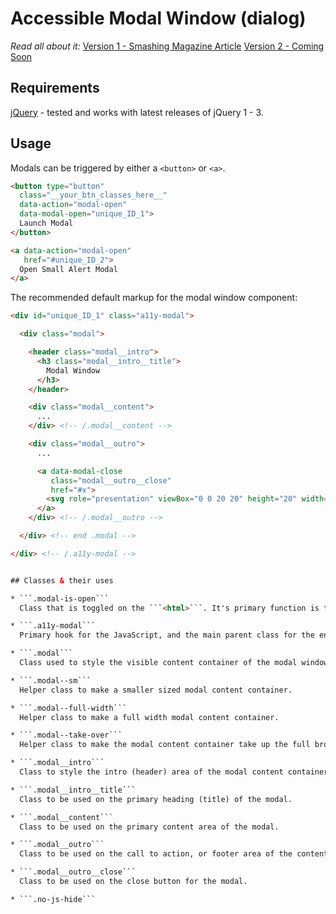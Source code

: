 Accessible Modal Window (dialog)
================

_Read all about it:_
[Version 1 - Smashing Magazine Article](http://www.smashingmagazine.com/2014/09/making-modal-windows-better-for-everyone/)
[Version 2 - Coming Soon](#!)


## Requirements
[jQuery](http://jquery.com/download/)  - tested and works with latest releases of jQuery 1 - 3.



## Usage

Modals can be triggered by either a ```<button>``` or ```<a>```.

```html
<button type="button"
  class="__your_btn_classes_here__"
  data-action="modal-open"
  data-modal-open="unique_ID_1">
  Launch Modal
</button>

<a data-action="modal-open"
   href="#unique_ID_2">
  Open Small Alert Modal
</a>
```

The recommended default markup for the modal window component:

```html
<div id="unique_ID_1" class="a11y-modal">

  <div class="modal">

    <header class="modal__intro">
      <h3 class="modal__intro__title">
        Modal Window
      </h3>
    </header>

    <div class="modal__content">
      ...
    </div> <!-- /.modal__content -->

    <div class="modal__outro">
      ...

      <a data-modal-close
         class="modal__outro__close"
         href="#x">
        <svg role="presentation" viewBox="0 0 20 20" height="20" width="20" xmlns="http://www.w3.org/2000/svg"><path d="M10.707 10.5l8.646-8.646a.5.5 0 0 0-.707-.707L10 9.793 1.354 1.147a.5.5 0 0 0-.707.707L9.293 10.5.647 19.146a.5.5 0 0 0 .708.707l8.646-8.646 8.646 8.646a.498.498 0 0 0 .708 0 .5.5 0 0 0 0-.707L10.709 10.5z"/></svg>
      </a>
    </div> <!-- /.modal__outro -->

  </div> <!-- end .modal -->

</div> <!-- /.a11y-modal -->


## Classes & their uses

* ```.modal-is-open```  
  Class that is toggled on the ```<html>```. It's primary function is to ensure that on desktop browsers, the content under the modal window is not scrollable while the modal is open.

* ```.a11y-modal```
  Primary hook for the JavaScript, and the main parent class for the entire modal window component. This class specifically is used to style the overlay.

* ```.modal```
  Class used to style the visible content container of the modal window.

* ```.modal--sm```
  Helper class to make a smaller sized modal content container.

* ```.modal--full-width```
  Helper class to make a full width modal content container.

* ```.modal--take-over```
  Helper class to make the modal content container take up the full browser screen real estate.

* ```.modal__intro```
  Class to style the intro (header) area of the modal content container.

* ```.modal__intro__title```
  Class to be used on the primary heading (title) of the modal.

* ```.modal__content```
  Class to be used on the primary content area of the modal.

* ```.modal__outro```
  Class to be used on the call to action, or footer area of the content container

* ```.modal__outro__close```
  Class to be used on the close button for the modal.

* ```.no-js-hide```
